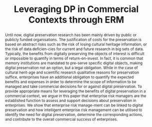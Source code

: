 ---
abstract: Until now, digital preservation research has been mainly driven by public
  or publicly funded organisations. The justification of costs for the preservation
  is based on abstract risks such as the risk of losing cultural heritage information,
  or the risk of data deficien-cies for current and future research in big sets of
  data. Typically, the benefits from digitally preserving the objects of interest
  is difficult or impossible to quantify in terms of return-on-invest. In fact, it
  is common that memory institutions are mandated to pre-serve specific digital objects,
  making digital preservation not an option, but a legal obligation. While in the
  case of cultural herit-age and scientific research qualitative reasons for preservation
  suffice, enterprises have an additional obligation to quantify the expected benefits
  and expenses in order to determine the scope of information to be managed and take
  commercial decisions for or against digital preservation. To provide appropriate
  means for leveraging the benefits of digital preservation in a commercial context,
  we argue in this paper that enterprise risk managers are the established function
  to assess and support decisions about preservation in enterprises. We show that
  enterprise risk manage-ment can be linked to digital preservation and how intelligent
  enterprise risk management can be utilised to identify the need for digital preservation,
  determine the corresponding actions, and contribute to the overall commercial success
  of enterprises.
creators:
- Barateiro, José
- Burda, Daniel
- Simon, Daniel
date: null
document_url: https://services.phaidra.univie.ac.at/api/object/o:378043/download
grand_parent: iPRES
institutions: []
keywords:
- digital preservation
- intelligent enterprise risk management
- commercial use of digital preservation
- lisbon
landing_page_url: https://phaidra.univie.ac.at/o:378043
language: eng
layout: publication
license: CC BY-SA 2.0 AT
notes_url: null
parent: iPRES 2013
publication_type: paper
size: 524070
slides_url: null
source_name: iPRES
title: Leveraging DP in Commercial Contexts through ERM
year: 2013
---